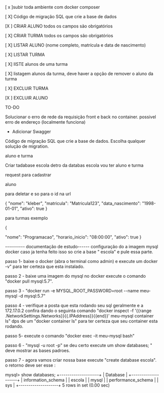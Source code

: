 [ x ]subir toda ambiente com docker composer


[ X] Código de migração SQL que crie a base de dados


[X ] CRIAR ALUNO todos os campos são obrigatórios


[ X] CRIAR TURMA  todos os campos são obrigatórios


[ X] LISTAR ALUNO (nome completo, matrícula e data de nascimento)


[ X] LISTAR TURMA


[ X] lISTE alunos de uma turma


[ X]  listagem alunos da turma, deve haver a opção de remover o aluno da turma

[ X] EXCLUIR TURMA 

[X ] EXCLUIR ALUNO



TO-DO

Solucionar o erro de rede da requisição front e back no container. possivel erro de endereço (localmente funciona)

- Adicionar Swagger










Código de migração SQL que crie a base de dados. Escolha qualquer solução de migration.

aluno e turma 


Criar tadabase escola 
detro da databas escola vou ter aluno e turma 



request para cadastrar 

aluno 

para deletar e so para o id na url 

{
  "nome": "kleber",
  "matricula": "Matricula123",
  "data_nascimento": "1998-01-01",
  "ativo": true
}



para turmas  exemplo 


{

  "nome": "Programacao",
  "horario_inicio": "08:00:00",
  "ativo": true
}

---------- documentação de estudo------
configuração do a imagem mysql docker caso ja tenha feito isso so crie a base " escola" e pule essa parte.

passo 1- baixe o docker (abra o terminal como admin) e execute um docker -v" para ter certeza que esta instalado.

passo 2 - baixe uma imagem do mysql no docker execute o comando "docker pull mysql:5.7".

passo 3 - "docker run -e MYSQL_ROOT_PASSWORD=root --name meu-mysql -d mysql:5.7"

passo 4 - verifique a posta que esta rodando seu sql geralmente e a 172.17.0.2 confira dando o seguinta comando  "docker inspect -f '{{range .NetworkSettings.Networks}}{{.IPAddress}}{{end}}' meu-mysql
container ls" dps de um "docker container ls" para ter certeza que seu container esta rodando.

passo 5- execute o comando "docker exec  -it meu-mysql bash"

 passo 6 - "mysql -u root -p" se deu certo execute um show databases; " deve mostrar as bases padroes.

passo 7 - agora vamos criar nossa base execute "create database escola".
  o retorno deve ser esse :

mysql> show databases;
+--------------------+
| Database           |
+--------------------+
| information_schema |
| escola             |
| mysql              |
| performance_schema |
| sys                |
+--------------------+
5 rows in set (0.00 sec)

